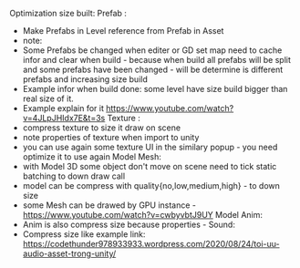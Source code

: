 Optimization size built:
Prefab :
- Make Prefabs in Level reference from Prefab in Asset
- note:
- Some Prefabs be changed when editer or GD set map need to cache infor and clear when build - because when build all prefabs will be split and some prefabs have been changed - will be determine is different prefabs and increasing size build
- Example infor when build done: some level have size build bigger than real size of it.
- Example explain for it https://www.youtube.com/watch?v=4JLpJHIdx7E&t=3s
Texture :
- compress texture to size it draw on scene
- note properties of texture when import to unity
- you can use again some texture UI in the similary popup - you need optimize it to use again
Model Mesh:
- with Model 3D some object don't move on scene need to tick static batching to down draw call
- model can be compress with quality{no,low,medium,high} - to down size
- some Mesh can be drawed by GPU instance -https://www.youtube.com/watch?v=cwbyvbtJ9UY
Model Anim:
- Anim is also compress size because properties -
Sound:
- Compress size like example link: https://codethunder978933933.wordpress.com/2020/08/24/toi-uu-audio-asset-trong-unity/

